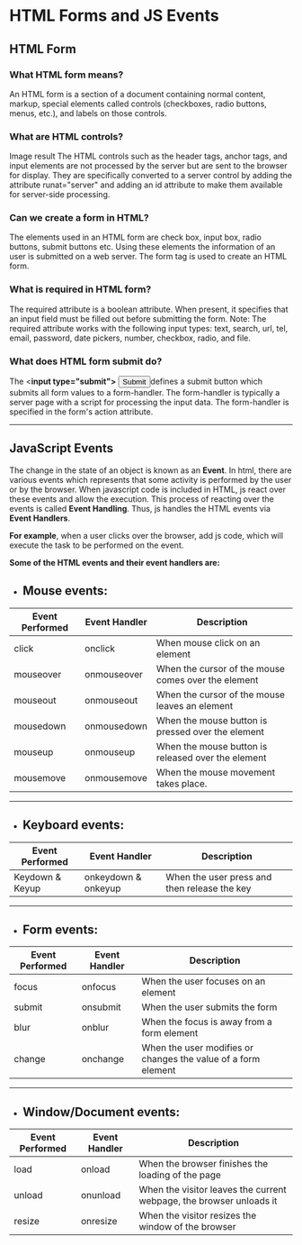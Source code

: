 # **HTML Forms and JS Events**

## **HTML Form**

### **What HTML form means?**


An HTML form is a section of a document containing normal content, markup, special elements called controls (checkboxes, radio buttons, menus, etc.), and labels on those controls.

### **What are HTML controls?**
Image result
The HTML controls such as the header tags, anchor tags, and input elements are not processed by the server but are sent to the browser for display. They are specifically converted to a server control by adding the attribute runat="server" and adding an id attribute to make them available for server-side processing.


### **Can we create a form in HTML?**
The elements used in an HTML form are check box, input box, radio buttons, submit buttons etc. Using these elements the information of an user is submitted on a web server. The form tag is used to create an HTML form.

### **What is required in HTML form?**

The required attribute is a boolean attribute. When present, it specifies that an input field must be filled out before submitting the form. Note: The required attribute works with the following input types: text, search, url, tel, email, password, date pickers, number, checkbox, radio, and file.

### **What does HTML form submit do?**

The <**input type="submit">** <input type="submit">defines a submit button which submits all form values to a form-handler. The form-handler is typically a server page with a script for processing the input data. The form-handler is specified in the form's action attribute.

_____
## **JavaScript Events**

The change in the state of an object is known as an **Event**. In html, there are various events which represents that some activity is performed by the user or by the browser. When javascript code is included in HTML, js react over these events and allow the execution. This process of reacting over the events is called **Event Handling**. Thus, js handles the HTML events via **Event Handlers**.

**For example**, when a user clicks over the browser, add js code, which will execute the task to be performed on the event.

**Some of the HTML events and their event handlers are:**

* ## **Mouse events:**

Event Performed	| Event Handler	| Description
----------|---------|-----------
click     |onclick  |When mouse click on an element
mouseover |onmouseover|When the cursor of the mouse comes over the element
mouseout  |onmouseout|When the cursor of the mouse leaves an element
mousedown |onmousedown|When the mouse button is pressed over the element
mouseup   |onmouseup|When the mouse button is released over the element
mousemove |onmousemove|When the mouse movement takes place.
________
* ## **Keyboard events:**

Event Performed|Event Handler | Description
---------------|----------------|--------------
Keydown & Keyup| onkeydown & onkeyup|	When the user press and then release the key
_________
* ## **Form events:**


Event Performed | Event Handler | Description
----------|---------|----------
focus|onfocus|	When the user focuses on an element
submit|	onsubmit|	When the user submits the form
blur|	onblur|	When the focus is away from a form element
change|	onchange|	When the user modifies or changes the value of a form element
_________
* ## **Window/Document events:**
Event Performed|	Event Handler|	Description
--------|---------|------------
load|	onload|	When the browser finishes the loading of the page
unload|	onunload|	When the visitor leaves the current webpage, the browser unloads it
resize|	onresize|	When the visitor resizes the window of the browser
